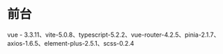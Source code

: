 # 前台

vue - 3.3.11、vite-5.0.8、typescript-5.2.2、vue-router-4.2.5、pinia-2.1.7、axios-1.6.5、element-plus-2.5.1、scss-0.2.4